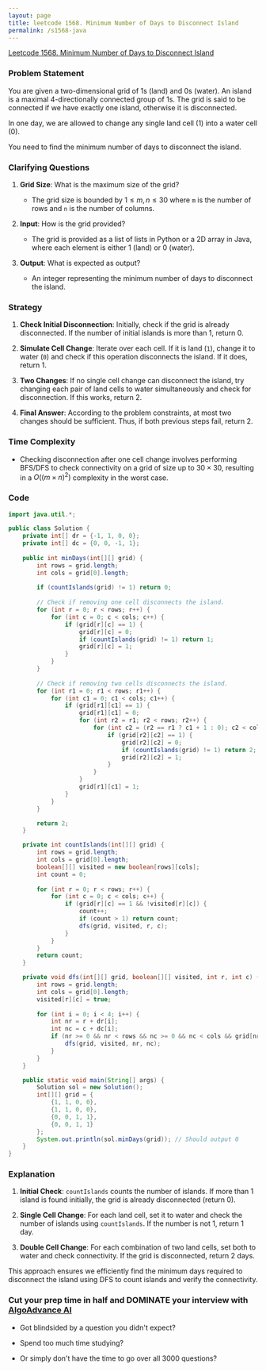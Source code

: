 ```yaml
---
layout: page
title: leetcode 1568. Minimum Number of Days to Disconnect Island
permalink: /s1568-java
---
```

[Leetcode 1568. Minimum Number of Days to Disconnect Island](https://algoadvance.github.io/algoadvance/l1568)
### Problem Statement

You are given a two-dimensional grid of 1s (land) and 0s (water). An island is a maximal 4-directionally connected group of 1s. The grid is said to be connected if we have exactly one island, otherwise it is disconnected.

In one day, we are allowed to change any single land cell (1) into a water cell (0).

You need to find the minimum number of days to disconnect the island.

### Clarifying Questions

1. **Grid Size**: What is the maximum size of the grid?
   - The grid size is bounded by $1 \leq m, n \leq 30$ where `m` is the number of rows and `n` is the number of columns.
  
2. **Input**: How is the grid provided?
   - The grid is provided as a list of lists in Python or a 2D array in Java, where each element is either 1 (land) or 0 (water).
  
3. **Output**: What is expected as output?
   - An integer representing the minimum number of days to disconnect the island.

### Strategy

1. **Check Initial Disconnection**: Initially, check if the grid is already disconnected. If the number of initial islands is more than 1, return 0.

2. **Simulate Cell Change**: Iterate over each cell. If it is land (`1`), change it to water (`0`) and check if this operation disconnects the island. If it does, return 1.

3. **Two Changes**: If no single cell change can disconnect the island, try changing each pair of land cells to water simultaneously and check for disconnection. If this works, return 2.

4. **Final Answer**: According to the problem constraints, at most two changes should be sufficient. Thus, if both previous steps fail, return 2.

### Time Complexity

- Checking disconnection after one cell change involves performing BFS/DFS to check connectivity on a grid of size up to $30 \times 30$, resulting in a $O((m \times n)^2)$ complexity in the worst case.

### Code

```java
import java.util.*;

public class Solution {
    private int[] dr = {-1, 1, 0, 0};
    private int[] dc = {0, 0, -1, 1};
    
    public int minDays(int[][] grid) {
        int rows = grid.length;
        int cols = grid[0].length;
        
        if (countIslands(grid) != 1) return 0;
        
        // Check if removing one cell disconnects the island.
        for (int r = 0; r < rows; r++) {
            for (int c = 0; c < cols; c++) {
                if (grid[r][c] == 1) {
                    grid[r][c] = 0;
                    if (countIslands(grid) != 1) return 1;
                    grid[r][c] = 1;
                }
            }
        }
        
        // Check if removing two cells disconnects the island.
        for (int r1 = 0; r1 < rows; r1++) {
            for (int c1 = 0; c1 < cols; c1++) {
                if (grid[r1][c1] == 1) {
                    grid[r1][c1] = 0;
                    for (int r2 = r1; r2 < rows; r2++) {
                        for (int c2 = (r2 == r1 ? c1 + 1 : 0); c2 < cols; c2++) {
                            if (grid[r2][c2] == 1) {
                                grid[r2][c2] = 0;
                                if (countIslands(grid) != 1) return 2;
                                grid[r2][c2] = 1;
                            }
                        }
                    }
                    grid[r1][c1] = 1;
                }
            }
        }

        return 2;
    }

    private int countIslands(int[][] grid) {
        int rows = grid.length;
        int cols = grid[0].length;
        boolean[][] visited = new boolean[rows][cols];
        int count = 0;
        
        for (int r = 0; r < rows; r++) {
            for (int c = 0; c < cols; c++) {
                if (grid[r][c] == 1 && !visited[r][c]) {
                    count++;
                    if (count > 1) return count;
                    dfs(grid, visited, r, c);
                }
            }
        }
        return count;
    }

    private void dfs(int[][] grid, boolean[][] visited, int r, int c) {
        int rows = grid.length;
        int cols = grid[0].length;
        visited[r][c] = true;
        
        for (int i = 0; i < 4; i++) {
            int nr = r + dr[i];
            int nc = c + dc[i];
            if (nr >= 0 && nr < rows && nc >= 0 && nc < cols && grid[nr][nc] == 1 && !visited[nr][nc]) {
                dfs(grid, visited, nr, nc);
            }
        }
    }

    public static void main(String[] args) {
        Solution sol = new Solution();
        int[][] grid = {
            {1, 1, 0, 0},
            {1, 1, 0, 0},
            {0, 0, 1, 1},
            {0, 0, 1, 1}
        };
        System.out.println(sol.minDays(grid)); // Should output 0
    }
}
```

### Explanation

1. **Initial Check**: `countIslands` counts the number of islands. If more than 1 island is found initially, the grid is already disconnected (return 0).

2. **Single Cell Change**: For each land cell, set it to water and check the number of islands using `countIslands`. If the number is not 1, return 1 day.

3. **Double Cell Change**: For each combination of two land cells, set both to water and check connectivity. If the grid is disconnected, return 2 days.

This approach ensures we efficiently find the minimum days required to disconnect the island using DFS to count islands and verify the connectivity.


### Cut your prep time in half and DOMINATE your interview with [AlgoAdvance AI](https://algoAdvance.com)

- Got blindsided by a question you didn't expect?

- Spend too much time studying?

- Or simply don't have the time to go over all 3000 questions?

